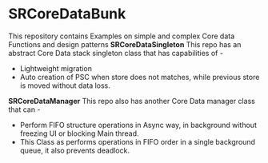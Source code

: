 # SRCoreDataBunk

This repository contains Examples on simple and complex Core data Functions and design patterns
**SRCoreDataSingleton**
This repo has an abstract Core Data stack singleton class that has capabilities of - 
* Lightweight migration
* Auto creation of PSC when store does not matches, while previous store is moved without data loss.


**SRCoreDataManager**
This repo also has another Core Data manager class that can - 
* Perform FIFO structure operations in Async way, in background without freezing UI or blocking Main thread.
* This Class as performs operations in FIFO order in a single background queue, it also prevents deadlock.
